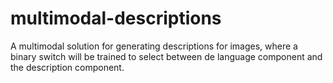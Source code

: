 # multimodal-descriptions
A multimodal solution for generating descriptions for images, where a binary switch will be trained to select between de language component and the description component. 
